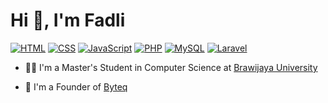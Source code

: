<h1 align="left">Hi 👋, I'm Fadli</h1>

<p dir="auto">
    <a
        target="_blank"
        rel="noopener noreferrer nofollow"
        href="https://camo.githubusercontent.com/cbbd95a937592b3d8f16d4a89d115df29e0bf20020fdbe490f612847d3a82c6b/68747470733a2f2f696d672e736869656c64732e696f2f62616467652f4a6176615363726970742d496e7465726d6564696174652d79656c6c6f77"
        ><img
            src="https://camo.githubusercontent.com/cbbd95a937592b3d8f16d4a89d115df29e0bf20020fdbe490f612847d3a82c6b/68747470733a2f2f696d672e736869656c64732e696f2f62616467652f4a6176615363726970742d496e7465726d6564696174652d79656c6c6f77"
            alt="HTML"
            data-canonical-src="https://img.shields.io/badge/HTML-Expert-orange"
            style="max-width: 100%"
    /></a>
    <a
        target="_blank"
        rel="noopener noreferrer nofollow"
        href="https://camo.githubusercontent.com/a4c20ecbaf40bc020fb5f2ccfa26298bc0af9fd67eead57763bc67cf3552fb51/68747470733a2f2f696d672e736869656c64732e696f2f62616467652f5048502d496e7465726d6564696174652d6c69676874626c7565"
        ><img
            src="https://camo.githubusercontent.com/a4c20ecbaf40bc020fb5f2ccfa26298bc0af9fd67eead57763bc67cf3552fb51/68747470733a2f2f696d672e736869656c64732e696f2f62616467652f5048502d496e7465726d6564696174652d6c69676874626c7565"
            alt="CSS"
            data-canonical-src="https://img.shields.io/badge/CSS-Expert-blue"
            style="max-width: 100%"
    /></a>
    <a
        target="_blank"
        rel="noopener noreferrer nofollow"
        href="https://camo.githubusercontent.com/7c5a1a16609aab4c0a4a856645f0f1e028f897eb153b6f2295e0044c6c3b3e71/68747470733a2f2f696d672e736869656c64732e696f2f62616467652f426f6f7473747261702d4578706572742d707572706c65"
        ><img
            src="https://camo.githubusercontent.com/7c5a1a16609aab4c0a4a856645f0f1e028f897eb153b6f2295e0044c6c3b3e71/68747470733a2f2f696d672e736869656c64732e696f2f62616467652f426f6f7473747261702d4578706572742d707572706c65"
            alt="JavaScript"
            data-canonical-src="https://img.shields.io/badge/JavaScript-Expert-yellow"
            style="max-width: 100%"
    /></a>
    <a
        target="_blank"
        rel="noopener noreferrer nofollow"
        href="https://camo.githubusercontent.com/dc5896d9179b096dc056a1e0e43481aa7333c6e4799ae37ac7490d419e92e43f/68747470733a2f2f696d672e736869656c64732e696f2f62616467652f5461696c77696e642d496e7465726d6564696174652d6379616e"
        ><img
            src="https://camo.githubusercontent.com/dc5896d9179b096dc056a1e0e43481aa7333c6e4799ae37ac7490d419e92e43f/68747470733a2f2f696d672e736869656c64732e696f2f62616467652f5461696c77696e642d496e7465726d6564696174652d6379616e"
            alt="PHP"
            data-canonical-src="https://img.shields.io/badge/PHP-Intermediate-lightblue"
            style="max-width: 100%"
    /></a>
    <a
        target="_blank"
        rel="noopener noreferrer nofollow"
        href="https://camo.githubusercontent.com/04840a8222819515aafb178572bedc0dbbbab8b4b0f81612021ccd47252e94a1/68747470733a2f2f696d672e736869656c64732e696f2f62616467652f52656163742d496e7465726d6564696174652d626c7565"
        ><img
            src="https://camo.githubusercontent.com/04840a8222819515aafb178572bedc0dbbbab8b4b0f81612021ccd47252e94a1/68747470733a2f2f696d672e736869656c64732e696f2f62616467652f52656163742d496e7465726d6564696174652d626c7565"
            alt="MySQL"
            data-canonical-src="https://img.shields.io/badge/MySQL-Intermediate-darkblue"
            style="max-width: 100%"
    /></a>
    <a
        target="_blank"
        rel="noopener noreferrer nofollow"
        href="https://camo.githubusercontent.com/c80802c6c948a8955088f213aaa4b1a38fdfd61b83c3e02ef5f0d527f928f446/68747470733a2f2f696d672e736869656c64732e696f2f62616467652f4c61726176656c2d496e7465726d6564696174652d726564"
        ><img
            src="https://camo.githubusercontent.com/c80802c6c948a8955088f213aaa4b1a38fdfd61b83c3e02ef5f0d527f928f446/68747470733a2f2f696d672e736869656c64732e696f2f62616467652f4c61726176656c2d496e7465726d6564696174652d726564"
            alt="Laravel"
            data-canonical-src="https://img.shields.io/badge/Laravel-Intermediate-red"
            style="max-width: 100%"
    /></a>
</p>


- 👨‍💻 I'm a Master's Student in Computer Science at [Brawijaya University](https://ub.ac.id/)

- 🤝 I'm a Founder of [Byteq](https://byteq.my.id/)
